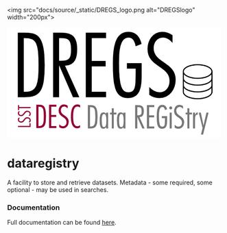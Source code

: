 <img src="docs/source/_static/DREGS_logo.png alt="DREGSlogo" width="200px">

![DREGSlogo](docs/source/_static/DREGS_logo.png)

# dataregistry
A facility to store and retrieve datasets. Metadata - some required, some optional - may be used in searches.

### Documentation

Full documentation can be found [here](http://lsstdesc.org/dataregistry).
